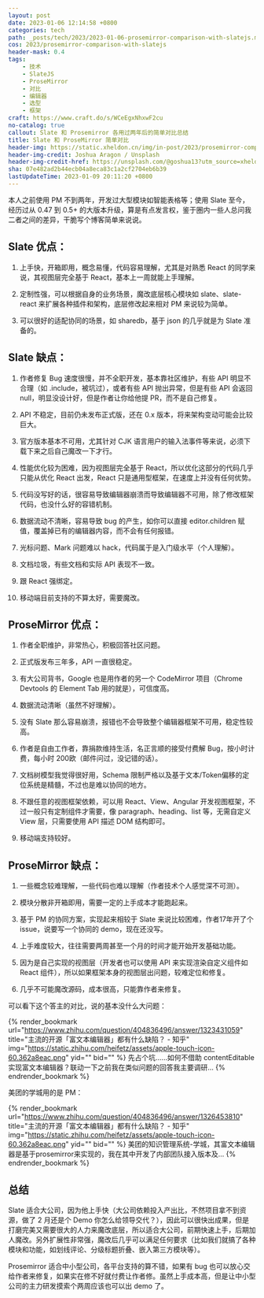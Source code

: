 ```yaml
---
layout: post
date: 2023-01-06 12:14:58 +0800
categories: tech
path: _posts/tech/2023/2023-01-06-prosemirror-comparison-with-slatejs.md
cos: 2023/prosemirror-comparison-with-slatejs
header-mask: 0.4
tags:
    - 技术
    - SlateJS
    - ProseMirror
    - 对比
    - 编辑器
    - 选型
    - 框架
craft: https://www.craft.do/s/WCeEgxNhxwF2cu
no-catalog: true
callout: Slate 和 Prosemirror 各用过两年后的简单对比总结
title: Slate 和 ProseMirror 简单对比
header-img: https://static.xheldon.cn/img/in-post/2023/prosemirror-comparison-with-slatejs/photo-1546900703-cf06143d1239.webp
header-img-credit: Joshua Aragon / Unsplash
header-img-credit-href: https://unsplash.com/@goshua13?utm_source=xheldon_blog&utm_medium=referral
sha: 07e482ad2b44ecb04a8eca83c1a2cf2704eb6b39
lastUpdateTime: 2023-01-09 20:11:20 +0800
---
```


本人之前使用 PM 不到两年，开发过大型模块如智能表格等；使用 Slate 至今，经历过从 0.47 到 0.5+ 的大版本升级，算是有点发言权，鉴于圈内一些人总问我二者之间的差异，干脆写个博客简单来说说。

## Slate 优点：

1. 上手快，开箱即用，概念易懂，代码容易理解，尤其是对熟悉 React 的同学来说，其视图层完全基于 React，基本上一周就能上手理解。

1. 定制性强，可以根据自身的业务场景，魔改底层核心模块如 slate、slate-react 来扩展各种插件和架构，底层修改起来相对 PM 来说较为简单。

1. 可以很好的适配协同的场景，如 sharedb，基于 json 的几乎就是为 Slate 准备的。

## Slate 缺点：

1. 作者修复 Bug 速度很慢，并不全职开发，基本靠社区维护，有些 API 明显不合理（如 .include，被坑过），或者有些 API 抛出异常，但是有些 API 会返回 null，明显没设计好，但是作者让你给他提 PR，而不是自己修复。

1. API 不稳定，目前仍未发布正式版，还在 0.x 版本，将来架构变动可能会比较巨大。

1. 官方版本基本不可用，尤其针对 CJK 语言用户的输入法事件等来说，必须下载下来之后自己魔改一下才行。

1. 性能优化较为困难，因为视图层完全基于 React，所以优化这部分的代码几乎只能从优化 React 出发，React 只是通用型框架，在速度上并没有任何优势。

1. 代码没写好的话，很容易导致编辑器崩溃而导致编辑器不可用，除了修改框架代码，也没什么好的容错机制。

1. 数据流动不清晰，容易导致 bug 的产生，如你可以直接 editor.children 赋值，覆盖掉已有的编辑器内容，而不会有任何报错。

1. 光标问题、Mark 问题难以 hack，代码属于是入门级水平（个人理解）。

1. 文档垃圾，有些文档和实际 API 表现不一致。

1. 跟 React 强绑定。

1. 移动端目前支持的不算太好，需要魔改。

## ProseMirror 优点：

1. 作者全职维护，非常热心，积极回答社区问题。

1. 正式版发布三年多，API 一直很稳定。

1. 有大公司背书，Google 也是用作者的另一个 CodeMirror 项目（Chrome Devtools 的 Element Tab 用的就是），可信度高。

1. 数据流动清晰（虽然不好理解）。

1. 没有 Slate 那么容易崩溃，报错也不会导致整个编辑器框架不可用，稳定性较高。

1. 作者是自由工作者，靠捐款维持生活，名正言顺的接受付费解 Bug，按小时计费，每小时 200欧（邮件问过，没记错的话）。

1. 文档树模型我觉得很好用，Schema 限制严格以及基于文本/Token偏移的定位系统是精髓，不过也是难以协同的地方。

1. 不跟任意的视图框架依赖，可以用 React、View、Angular 开发视图框架，不过一般只有定制组件才需要，像 paragraph、heading、list 等，无需自定义 View 层，只需要使用 API 描述 DOM 结构即可。

1. 移动端支持较好。

## ProseMirror 缺点：

1. 一些概念较难理解，一些代码也难以理解（作者技术个人感觉深不可测）。

1. 模块分散非开箱即用，需要一定的上手成本才能跑起来。

1. 基于 PM 的协同方案，实现起来相较于 Slate 来说比较困难，作者17年开了个 issue，说要写一个协同的 demo，现在还没写。

1. 上手难度较大，往往需要两周甚至一个月的时间才能开始开发基础功能。

1. 因为是自己实现的视图层（开发者也可以使用 API 来实现渲染自定义组件如 React 组件），所以如果框架本身的视图层出问题，较难定位和修复。

1. 几乎不可能魔改源码，成本很高，只能靠作者来修复。

可以看下这个答主的对比，说的基本没什么大问题： 

{% render_bookmark url="https://www.zhihu.com/question/404836496/answer/1323431059" title="主流的开源「富文本编辑器」都有什么缺陷？ - 知乎" img="https://static.zhihu.com/heifetz/assets/apple-touch-icon-60.362a8eac.png" yid="" bid="" %}
先占个坑……如何不借助 contentEditable 实现富文本编辑器？联动一下之前我在类似问题的回答我主要调研…
{% endrender_bookmark %}

美团的学城用的是 PM：

{% render_bookmark url="https://www.zhihu.com/question/404836496/answer/1326453810" title="主流的开源「富文本编辑器」都有什么缺陷？ - 知乎" img="https://static.zhihu.com/heifetz/assets/apple-touch-icon-60.362a8eac.png" yid="" bid="" %}
美团的知识管理系统-学城，其富文本编辑器是基于prosemirror来实现的，我在其中开发了内部团队接入版本及…
{% endrender_bookmark %}

## 总结

Slate 适合大公司，因为他上手快（大公司依赖投入产出比，不然项目拿不到资源，做了 2 月还是个 Demo 你怎么给领导交代？），因此可以很快出成果，但是打磨完美又需要很大的人力来魔改底层，所以适合大公司，前期快速上手，后期加人魔改。另外扩展性非常强，魔改后几乎可以满足任何要求（比如我们就搞了各种模块和功能，如划线评论、分级标题折叠、嵌入第三方模块等）。

Prosemirror 适合中小型公司，各平台支持的算不错，如果有 bug 也可以放心交给作者来修复，如果实在修不好就付费让作者修。虽然上手成本高，但是让中小型公司的主力研发摸索个两周应该也可以出 demo 了。
